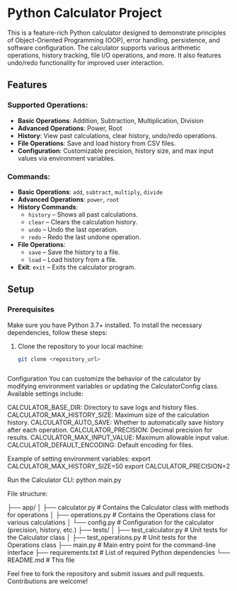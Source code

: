 # Python Calculator Project

This is a feature-rich Python calculator designed to demonstrate principles of Object-Oriented Programming (OOP), error handling, persistence, and software configuration. The calculator supports various arithmetic operations, history tracking, file I/O operations, and more. It also features undo/redo functionality for improved user interaction.

## Features

### Supported Operations:
- **Basic Operations**: Addition, Subtraction, Multiplication, Division
- **Advanced Operations**: Power, Root
- **History**: View past calculations, clear history, undo/redo operations.
- **File Operations**: Save and load history from CSV files.
- **Configuration**: Customizable precision, history size, and max input values via environment variables.

### Commands:
- **Basic Operations**: `add`, `subtract`, `multiply`, `divide`
- **Advanced Operations**: `power`, `root`
- **History Commands**: 
  - `history` – Shows all past calculations.
  - `clear` – Clears the calculation history.
  - `undo` – Undo the last operation.
  - `redo` – Redo the last undone operation.
- **File Operations**:
  - `save` – Save the history to a file.
  - `load` – Load history from a file.
- **Exit**: `exit` – Exits the calculator program.

## Setup

### Prerequisites
Make sure you have Python 3.7+ installed. To install the necessary dependencies, follow these steps:

1. Clone the repository to your local machine:
   ```bash
   git clone <repository_url>



Configuration
You can customize the behavior of the calculator by modifying environment variables or updating the CalculatorConfig class. Available settings include:

CALCULATOR_BASE_DIR: Directory to save logs and history files.
CALCULATOR_MAX_HISTORY_SIZE: Maximum size of the calculation history.
CALCULATOR_AUTO_SAVE: Whether to automatically save history after each operation.
CALCULATOR_PRECISION: Decimal precision for results.
CALCULATOR_MAX_INPUT_VALUE: Maximum allowable input value.
CALCULATOR_DEFAULT_ENCODING: Default encoding for files.


Example of setting environment variables:
export CALCULATOR_MAX_HISTORY_SIZE=50
export CALCULATOR_PRECISION=2


Run the Calculator CLI:
python main.py


File structure:

├── app/
│   ├── calculator.py         # Contains the Calculator class with methods for operations
│   ├── operations.py         # Contains the Operations class for various calculations
│   └── config.py             # Configuration for the calculator (precision, history, etc.)
├── tests/
│   ├── test_calculator.py    # Unit tests for the Calculator class
│   ├── test_operations.py    # Unit tests for the Operations class
├── main.py                   # Main entry point for the command-line interface
├── requirements.txt          # List of required Python dependencies
└── README.md                 # This file


Feel free to fork the repository and submit issues and pull requests. Contributions are welcome!